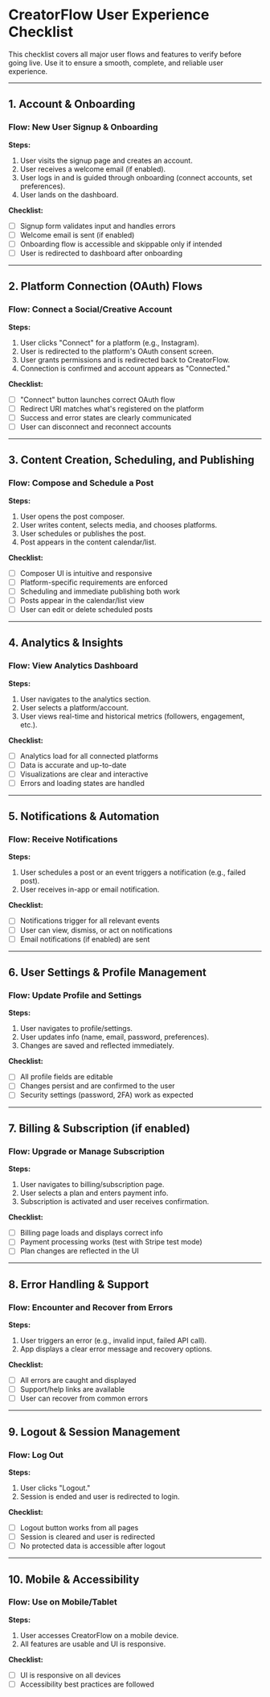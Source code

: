 # CreatorFlow User Experience Checklist

This checklist covers all major user flows and features to verify before going live. Use it to ensure a smooth, complete, and reliable user experience.

---

## 1. Account & Onboarding

### Flow: New User Signup & Onboarding
**Steps:**
1. User visits the signup page and creates an account.
2. User receives a welcome email (if enabled).
3. User logs in and is guided through onboarding (connect accounts, set preferences).
4. User lands on the dashboard.

**Checklist:**
- [ ] Signup form validates input and handles errors
- [ ] Welcome email is sent (if enabled)
- [ ] Onboarding flow is accessible and skippable only if intended
- [ ] User is redirected to dashboard after onboarding

---

## 2. Platform Connection (OAuth) Flows

### Flow: Connect a Social/Creative Account
**Steps:**
1. User clicks "Connect" for a platform (e.g., Instagram).
2. User is redirected to the platform's OAuth consent screen.
3. User grants permissions and is redirected back to CreatorFlow.
4. Connection is confirmed and account appears as "Connected."

**Checklist:**
- [ ] "Connect" button launches correct OAuth flow
- [ ] Redirect URI matches what's registered on the platform
- [ ] Success and error states are clearly communicated
- [ ] User can disconnect and reconnect accounts

---

## 3. Content Creation, Scheduling, and Publishing

### Flow: Compose and Schedule a Post
**Steps:**
1. User opens the post composer.
2. User writes content, selects media, and chooses platforms.
3. User schedules or publishes the post.
4. Post appears in the content calendar/list.

**Checklist:**
- [ ] Composer UI is intuitive and responsive
- [ ] Platform-specific requirements are enforced
- [ ] Scheduling and immediate publishing both work
- [ ] Posts appear in the calendar/list view
- [ ] User can edit or delete scheduled posts

---

## 4. Analytics & Insights

### Flow: View Analytics Dashboard
**Steps:**
1. User navigates to the analytics section.
2. User selects a platform/account.
3. User views real-time and historical metrics (followers, engagement, etc.).

**Checklist:**
- [ ] Analytics load for all connected platforms
- [ ] Data is accurate and up-to-date
- [ ] Visualizations are clear and interactive
- [ ] Errors and loading states are handled

---

## 5. Notifications & Automation

### Flow: Receive Notifications
**Steps:**
1. User schedules a post or an event triggers a notification (e.g., failed post).
2. User receives in-app or email notification.

**Checklist:**
- [ ] Notifications trigger for all relevant events
- [ ] User can view, dismiss, or act on notifications
- [ ] Email notifications (if enabled) are sent

---

## 6. User Settings & Profile Management

### Flow: Update Profile and Settings
**Steps:**
1. User navigates to profile/settings.
2. User updates info (name, email, password, preferences).
3. Changes are saved and reflected immediately.

**Checklist:**
- [ ] All profile fields are editable
- [ ] Changes persist and are confirmed to the user
- [ ] Security settings (password, 2FA) work as expected

---

## 7. Billing & Subscription (if enabled)

### Flow: Upgrade or Manage Subscription
**Steps:**
1. User navigates to billing/subscription page.
2. User selects a plan and enters payment info.
3. Subscription is activated and user receives confirmation.

**Checklist:**
- [ ] Billing page loads and displays correct info
- [ ] Payment processing works (test with Stripe test mode)
- [ ] Plan changes are reflected in the UI

---

## 8. Error Handling & Support

### Flow: Encounter and Recover from Errors
**Steps:**
1. User triggers an error (e.g., invalid input, failed API call).
2. App displays a clear error message and recovery options.

**Checklist:**
- [ ] All errors are caught and displayed
- [ ] Support/help links are available
- [ ] User can recover from common errors

---

## 9. Logout & Session Management

### Flow: Log Out
**Steps:**
1. User clicks "Logout."
2. Session is ended and user is redirected to login.

**Checklist:**
- [ ] Logout button works from all pages
- [ ] Session is cleared and user is redirected
- [ ] No protected data is accessible after logout

---

## 10. Mobile & Accessibility

### Flow: Use on Mobile/Tablet
**Steps:**
1. User accesses CreatorFlow on a mobile device.
2. All features are usable and UI is responsive.

**Checklist:**
- [ ] UI is responsive on all devices
- [ ] Accessibility best practices are followed 
